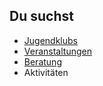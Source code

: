 ## Du suchst

- [Jugendklubs](Jugendklubs/Jugendklubs.md)
- [Veranstaltungen](calendar/calendar.html)
- [Beratung](Beratung_Jugendlicher/Beratung_Jugendlicher.md)
- Aktivitäten
